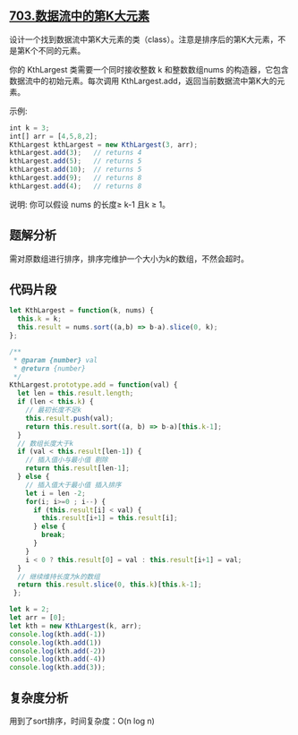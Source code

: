 ## [703.数据流中的第K大元素](https://leetcode-cn.com/problems/kth-largest-element-in-a-stream/submissions/)

设计一个找到数据流中第K大元素的类（class）。注意是排序后的第K大元素，不是第K个不同的元素。

你的 KthLargest 类需要一个同时接收整数 k 和整数数组nums 的构造器，它包含数据流中的初始元素。每次调用 KthLargest.add，返回当前数据流中第K大的元素。

示例:
```javascript
int k = 3;
int[] arr = [4,5,8,2];
KthLargest kthLargest = new KthLargest(3, arr);
kthLargest.add(3);   // returns 4
kthLargest.add(5);   // returns 5
kthLargest.add(10);  // returns 5
kthLargest.add(9);   // returns 8
kthLargest.add(4);   // returns 8
```
说明:
你可以假设 nums 的长度≥ k-1 且k ≥ 1。
## 题解分析

需对原数组进行排序，排序完维护一个大小为k的数组，不然会超时。

## 代码片段

```javascript
let KthLargest = function(k, nums) {
  this.k = k;
  this.result = nums.sort((a,b) => b-a).slice(0, k);
};

/** 
 * @param {number} val
 * @return {number}
 */
KthLargest.prototype.add = function(val) {
  let len = this.result.length;
  if (len < this.k) {
    // 最初长度不足k
    this.result.push(val);
    return this.result.sort((a, b) => b-a)[this.k-1];
  }
  // 数组长度大于k
  if (val < this.result[len-1]) {
    // 插入值小与最小值 剔除
    return this.result[len-1];
  } else {
    // 插入值大于最小值 插入排序
    let i = len -2;
    for(i; i>=0 ; i--) {
      if (this.result[i] < val) {
        this.result[i+1] = this.result[i];
      } else {
        break;
      }
    }
    i < 0 ? this.result[0] = val : this.result[i+1] = val;
  }
  // 继续维持长度为k的数组
  return this.result.slice(0, this.k)[this.k-1];
 };

let k = 2;
let arr = [0];
let kth = new KthLargest(k, arr);
console.log(kth.add(-1))
console.log(kth.add(1))
console.log(kth.add(-2))
console.log(kth.add(-4))
console.log(kth.add(3));  
```

## 复杂度分析

用到了sort排序，时间复杂度：O(n log n)